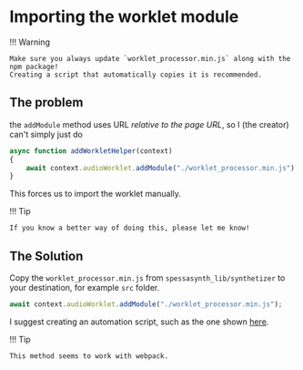 # Importing the worklet module

!!! Warning

    Make sure you always update `worklet_processor.min.js` along with the npm package!
    Creating a script that automatically copies it is recommended.

## The problem
the `addModule` method uses URL _relative to the page URL_, so I (the creator) can't simply just do
```js
async function addWorkletHelper(context)
{
    await context.audioWorklet.addModule("./worklet_processor.min.js")
}
```
This forces us to import the worklet manually.

!!! Tip

    If you know a better way of doing this, please let me know!

## The Solution

Copy the `worklet_processor.min.js` from `spessasynth_lib/synthetizer` to your destination, for example `src` folder.
```js
await context.audioWorklet.addModule("./worklet_processor.min.js");
```

I suggest creating an automation script, such as the one shown [here](../extra/working-with-browsers.md#automation).

!!! Tip

    This method seems to work with webpack.

